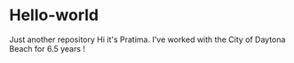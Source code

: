 # Hello-world
Just another repository
Hi it's Pratima. I've worked with the City of Daytona Beach for 6.5 years ! 
